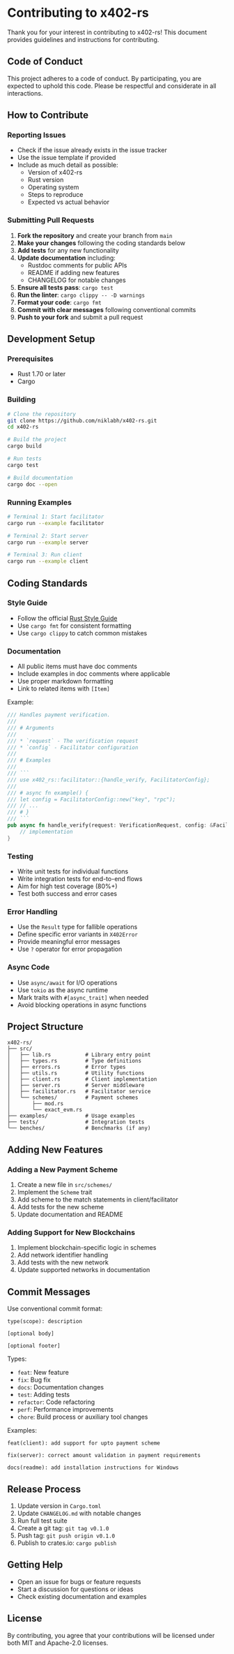 # Contributing to x402-rs

Thank you for your interest in contributing to x402-rs! This document provides guidelines and instructions for contributing.

## Code of Conduct

This project adheres to a code of conduct. By participating, you are expected to uphold this code. Please be respectful and considerate in all interactions.

## How to Contribute

### Reporting Issues

- Check if the issue already exists in the issue tracker
- Use the issue template if provided
- Include as much detail as possible:
  - Version of x402-rs
  - Rust version
  - Operating system
  - Steps to reproduce
  - Expected vs actual behavior

### Submitting Pull Requests

1. **Fork the repository** and create your branch from `main`
2. **Make your changes** following the coding standards below
3. **Add tests** for any new functionality
4. **Update documentation** including:
   - Rustdoc comments for public APIs
   - README if adding new features
   - CHANGELOG for notable changes
5. **Ensure all tests pass**: `cargo test`
6. **Run the linter**: `cargo clippy -- -D warnings`
7. **Format your code**: `cargo fmt`
8. **Commit with clear messages** following conventional commits
9. **Push to your fork** and submit a pull request

## Development Setup

### Prerequisites

- Rust 1.70 or later
- Cargo

### Building

```bash
# Clone the repository
git clone https://github.com/niklabh/x402-rs.git
cd x402-rs

# Build the project
cargo build

# Run tests
cargo test

# Build documentation
cargo doc --open
```

### Running Examples

```bash
# Terminal 1: Start facilitator
cargo run --example facilitator

# Terminal 2: Start server
cargo run --example server

# Terminal 3: Run client
cargo run --example client
```

## Coding Standards

### Style Guide

- Follow the official [Rust Style Guide](https://doc.rust-lang.org/1.0.0/style/)
- Use `cargo fmt` for consistent formatting
- Use `cargo clippy` to catch common mistakes

### Documentation

- All public items must have doc comments
- Include examples in doc comments where applicable
- Use proper markdown formatting
- Link to related items with `[Item]`

Example:
```rust
/// Handles payment verification.
///
/// # Arguments
///
/// * `request` - The verification request
/// * `config` - Facilitator configuration
///
/// # Examples
///
/// ```
/// use x402_rs::facilitator::{handle_verify, FacilitatorConfig};
///
/// # async fn example() {
/// let config = FacilitatorConfig::new("key", "rpc");
/// // ...
/// # }
/// ```
pub async fn handle_verify(request: VerificationRequest, config: &FacilitatorConfig) -> Result<VerificationResponse> {
    // implementation
}
```

### Testing

- Write unit tests for individual functions
- Write integration tests for end-to-end flows
- Aim for high test coverage (80%+)
- Test both success and error cases

### Error Handling

- Use the `Result` type for fallible operations
- Define specific error variants in `X402Error`
- Provide meaningful error messages
- Use `?` operator for error propagation

### Async Code

- Use `async/await` for I/O operations
- Use `tokio` as the async runtime
- Mark traits with `#[async_trait]` when needed
- Avoid blocking operations in async functions

## Project Structure

```
x402-rs/
├── src/
│   ├── lib.rs           # Library entry point
│   ├── types.rs         # Type definitions
│   ├── errors.rs        # Error types
│   ├── utils.rs         # Utility functions
│   ├── client.rs        # Client implementation
│   ├── server.rs        # Server middleware
│   ├── facilitator.rs   # Facilitator service
│   └── schemes/         # Payment schemes
│       ├── mod.rs
│       └── exact_evm.rs
├── examples/            # Usage examples
├── tests/               # Integration tests
└── benches/             # Benchmarks (if any)
```

## Adding New Features

### Adding a New Payment Scheme

1. Create a new file in `src/schemes/`
2. Implement the `Scheme` trait
3. Add scheme to the match statements in client/facilitator
4. Add tests for the new scheme
5. Update documentation and README

### Adding Support for New Blockchains

1. Implement blockchain-specific logic in schemes
2. Add network identifier handling
3. Add tests with the new network
4. Update supported networks in documentation

## Commit Messages

Use conventional commit format:

```
type(scope): description

[optional body]

[optional footer]
```

Types:
- `feat`: New feature
- `fix`: Bug fix
- `docs`: Documentation changes
- `test`: Adding tests
- `refactor`: Code refactoring
- `perf`: Performance improvements
- `chore`: Build process or auxiliary tool changes

Examples:
```
feat(client): add support for upto payment scheme

fix(server): correct amount validation in payment requirements

docs(readme): add installation instructions for Windows
```

## Release Process

1. Update version in `Cargo.toml`
2. Update `CHANGELOG.md` with notable changes
3. Run full test suite
4. Create a git tag: `git tag v0.1.0`
5. Push tag: `git push origin v0.1.0`
6. Publish to crates.io: `cargo publish`

## Getting Help

- Open an issue for bugs or feature requests
- Start a discussion for questions or ideas
- Check existing documentation and examples

## License

By contributing, you agree that your contributions will be licensed under both MIT and Apache-2.0 licenses.

